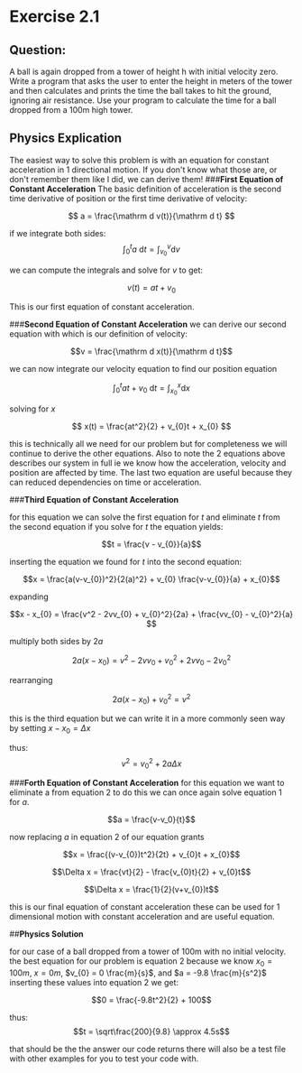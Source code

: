 # **Exercise 2.1**

## **Question:**
A ball is again dropped from a tower of height h with initial velocity zero. Write a program that asks the user to enter the height in meters of the tower and then calculates and prints the time the ball takes to hit the ground, ignoring air resistance. Use your program to calculate the time for a ball dropped from a 100m high tower. 

## **Physics Explication**
The easiest way to solve this problem is with an equation for constant acceleration in 1 directional motion. If you don't know what those are, or don't remember them like I did, we can derive them!
###**First Equation of Constant Acceleration**
The basic definition of acceleration is the second time derivative of position or the first time derivative of velocity: 

$$ a = \frac{\mathrm d v(t)}{\mathrm d t} $$

if we integrate both sides:
$$ \int_0^t a\text{ }\mathrm{d}t = \int_{v_{0}}^v \mathrm{d}v$$

we can compute the integrals and solve for $v$ to get: 

$$ v(t) = at + v_{0} $$

This is our first equation of constant acceleration. 

###**Second Equation of Constant Acceleration**
we  can derive our second equation with which is our definition of velocity:

$$v = \frac{\mathrm d x(t)}{\mathrm d t}$$

we can now integrate our velocity equation to find our position equation

$$ \int_0^t at+v_{0}\text{ } \mathrm{d}t = \int_{x_{0}}^x \mathrm{d}x$$

solving for $x$ 

$$ x(t) = \frac{at^2}{2} + v_{0}t + x_{0} $$

this is technically all we need for our problem but for completeness we will continue to derive the other equations. Also to note the 2 equations above describes our system in full ie we know how the acceleration, velocity and position are affected by time. The last two equation are useful because they can reduced dependencies on time or acceleration. 

###**Third Equation of Constant Acceleration**

for this equation we can solve the first equation for $t$ and eliminate $t$ from the second equation if you solve for $t$ the equation yields:

$$t = \frac{v - v_{0}}{a}$$

inserting the equation we found for $t$ into the second equation:

$$x = \frac{a(v-v_{0})^2}{2(a)^2} + v_{0} \frac{v-v_{0}}{a} + x_{0}$$

expanding

$$x - x_{0} = \frac{v^2 - 2vv_{0} + v_{0}^2}{2a} + \frac{vv_{0} - v_{0}^2}{a} $$

multiply both sides by $2a$

$$2a(x-x_{0}) = v^2 - 2vv_{0} + v_{0}^2 + 2vv_{0} - 2v_{0}^2$$

rearranging

$$2a(x-x_{0}) + v_{0}^2 = v^2$$

this is the third equation but we can write it in a more commonly seen way by setting $x-x_{0} = \Delta x$

thus:
$$v^2 = v_{0}^2 + 2a\Delta x $$

###**Forth Equation of Constant Acceleration**
for this equation we want to eliminate a from equation 2 to do this we can once again solve equation 1 for $a$.

$$a = \frac{v-v_0}{t}$$

now replacing $a$ in equation 2 of our equation grants

$$x = \frac{(v-v_{0})t^2}{2t} + v_{0}t + x_{0}$$

$$\Delta x = \frac{vt}{2} - \frac{v_{0}t}{2} + v_{0}t$$

$$\Delta x = \frac{1}{2}(v+v_{0})t$$

this is our final equation of constant acceleration these can be used for 1 dimensional motion with constant acceleration and are useful equation. 

##**Physics Solution**

for our case of a ball dropped from a tower of 100m with no initial velocity. the best equation for our problem is equation 2 because we know $x_{0} = 100m$, $x = 0m$, $v_{0} = 0 \frac{m}{s}$, and $a = -9.8 \frac{m}{s^2}$ inserting these values into equation 2 we get:

$$0 = \frac{-9.8t^2}{2} + 100$$

thus:
$$t = \sqrt\frac{200}{9.8} \approx 4.5s$$

that should be the the answer our code returns there will also be a test file with other examples for you to test your code with.